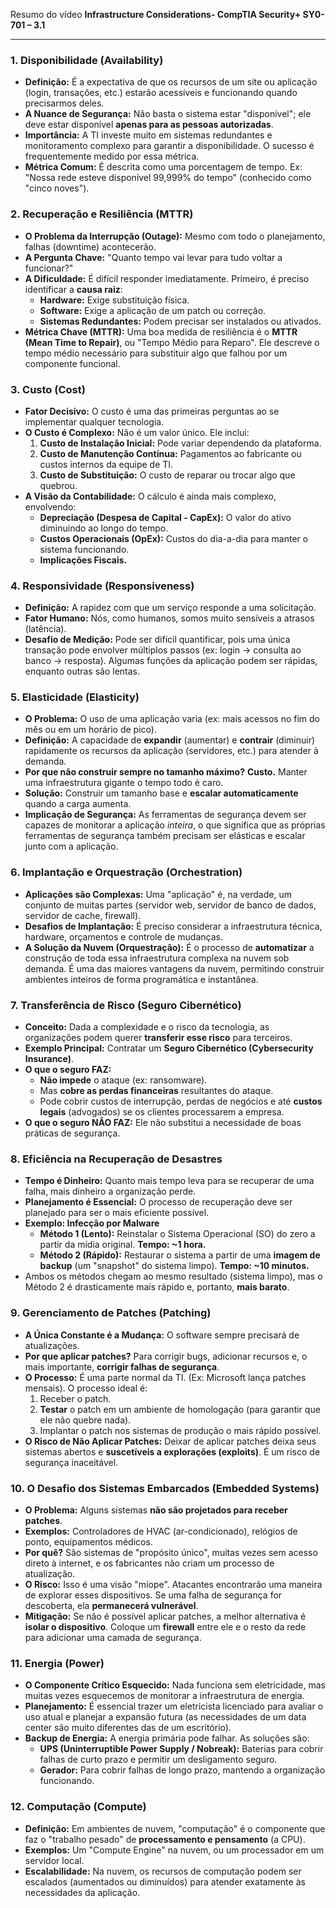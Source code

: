 Resumo do vídeo **Infrastructure Considerations- CompTIA Security+ SY0-701 – 3.1**

---

### 1. Disponibilidade (Availability)

* **Definição:** É a expectativa de que os recursos de um site ou aplicação (login, transações, etc.) estarão acessíveis e funcionando quando precisarmos deles.
* **A Nuance de Segurança:** Não basta o sistema estar "disponível"; ele deve estar disponível **apenas para as pessoas autorizadas**.
* **Importância:** A TI investe muito em sistemas redundantes e monitoramento complexo para garantir a disponibilidade. O sucesso é frequentemente medido por essa métrica.
* **Métrica Comum:** É descrita como uma porcentagem de tempo. Ex: "Nossa rede esteve disponível 99,999% do tempo" (conhecido como "cinco noves").

### 2. Recuperação e Resiliência (MTTR)

* **O Problema da Interrupção (Outage):** Mesmo com todo o planejamento, falhas (downtime) acontecerão.
* **A Pergunta Chave:** "Quanto tempo vai levar para tudo voltar a funcionar?"
* **A Dificuldade:** É difícil responder imediatamente. Primeiro, é preciso identificar a **causa raiz**:
    * **Hardware:** Exige substituição física.
    * **Software:** Exige a aplicação de um patch ou correção.
    * **Sistemas Redundantes:** Podem precisar ser instalados ou ativados.
* **Métrica Chave (MTTR):** Uma boa medida de resiliência é o **MTTR (Mean Time to Repair)**, ou "Tempo Médio para Reparo". Ele descreve o tempo médio necessário para substituir algo que falhou por um componente funcional.

### 3. Custo (Cost)

* **Fator Decisivo:** O custo é uma das primeiras perguntas ao se implementar qualquer tecnologia.
* **O Custo é Complexo:** Não é um valor único. Ele inclui:
    1.  **Custo de Instalação Inicial:** Pode variar dependendo da plataforma.
    2.  **Custo de Manutenção Contínua:** Pagamentos ao fabricante ou custos internos da equipe de TI.
    3.  **Custo de Substituição:** O custo de reparar ou trocar algo que quebrou.
* **A Visão da Contabilidade:** O cálculo é ainda mais complexo, envolvendo:
    * **Depreciação (Despesa de Capital - CapEx):** O valor do ativo diminuindo ao longo do tempo.
    * **Custos Operacionais (OpEx):** Custos do dia-a-dia para manter o sistema funcionando.
    * **Implicações Fiscais.**

### 4. Responsividade (Responsiveness)

* **Definição:** A rapidez com que um serviço responde a uma solicitação.
* **Fator Humano:** Nós, como humanos, somos muito sensíveis a atrasos (latência).
* **Desafio de Medição:** Pode ser difícil quantificar, pois uma única transação pode envolver múltiplos passos (ex: login $\rightarrow$ consulta ao banco $\rightarrow$ resposta). Algumas funções da aplicação podem ser rápidas, enquanto outras são lentas.

### 5. Elasticidade (Elasticity)

* **O Problema:** O uso de uma aplicação varia (ex: mais acessos no fim do mês ou em um horário de pico).
* **Definição:** A capacidade de **expandir** (aumentar) e **contrair** (diminuir) rapidamente os recursos da aplicação (servidores, etc.) para atender à demanda.
* **Por que não construir sempre no tamanho máximo?** **Custo.** Manter uma infraestrutura gigante o tempo todo é caro.
* **Solução:** Construir um tamanho base e **escalar automaticamente** quando a carga aumenta.
* **Implicação de Segurança:** As ferramentas de segurança devem ser capazes de monitorar a aplicação *inteira*, o que significa que as próprias ferramentas de segurança também precisam ser elásticas e escalar junto com a aplicação.

### 6. Implantação e Orquestração (Orchestration)

* **Aplicações são Complexas:** Uma "aplicação" é, na verdade, um conjunto de muitas partes (servidor web, servidor de banco de dados, servidor de cache, firewall).
* **Desafios de Implantação:** É preciso considerar a infraestrutura técnica, hardware, orçamentos e controle de mudanças.
* **A Solução da Nuvem (Orquestração):** É o processo de **automatizar** a construção de toda essa infraestrutura complexa na nuvem sob demanda. É uma das maiores vantagens da nuvem, permitindo construir ambientes inteiros de forma programática e instantânea.

### 7. Transferência de Risco (Seguro Cibernético)

* **Conceito:** Dada a complexidade e o risco da tecnologia, as organizações podem querer **transferir esse risco** para terceiros.
* **Exemplo Principal:** Contratar um **Seguro Cibernético (Cybersecurity Insurance)**.
* **O que o seguro FAZ:**
    * **Não impede** o ataque (ex: ransomware).
    * Mas **cobre as perdas financeiras** resultantes do ataque.
    * Pode cobrir custos de interrupção, perdas de negócios e até **custos legais** (advogados) se os clientes processarem a empresa.
* **O que o seguro NÃO FAZ:** Ele não substitui a necessidade de boas práticas de segurança.

### 8. Eficiência na Recuperação de Desastres

* **Tempo é Dinheiro:** Quanto mais tempo leva para se recuperar de uma falha, mais dinheiro a organização perde.
* **Planejamento é Essencial:** O processo de recuperação deve ser planejado para ser o mais eficiente possível.
* **Exemplo: Infecção por Malware**
    * **Método 1 (Lento):** Reinstalar o Sistema Operacional (SO) do zero a partir da mídia original. **Tempo: ~1 hora.**
    * **Método 2 (Rápido):** Restaurar o sistema a partir de uma **imagem de backup** (um "snapshot" do sistema limpo). **Tempo: ~10 minutos.**
* Ambos os métodos chegam ao mesmo resultado (sistema limpo), mas o Método 2 é drasticamente mais rápido e, portanto, **mais barato**.

### 9. Gerenciamento de Patches (Patching)

* **A Única Constante é a Mudança:** O software sempre precisará de atualizações.
* **Por que aplicar patches?** Para corrigir bugs, adicionar recursos e, o mais importante, **corrigir falhas de segurança**.
* **O Processo:** É uma parte normal da TI. (Ex: Microsoft lança patches mensais). O processo ideal é:
    1.  Receber o patch.
    2.  **Testar** o patch em um ambiente de homologação (para garantir que ele não quebre nada).
    3.  Implantar o patch nos sistemas de produção o mais rápido possível.
* **O Risco de Não Aplicar Patches:** Deixar de aplicar patches deixa seus sistemas abertos e **suscetíveis a explorações (exploits)**. É um risco de segurança inaceitável.

### 10. O Desafio dos Sistemas Embarcados (Embedded Systems)

* **O Problema:** Alguns sistemas **não são projetados para receber patches**.
* **Exemplos:** Controladores de HVAC (ar-condicionado), relógios de ponto, equipamentos médicos.
* **Por quê?** São sistemas de "propósito único", muitas vezes sem acesso direto à internet, e os fabricantes não criam um processo de atualização.
* **O Risco:** Isso é uma visão "míope". Atacantes encontrarão uma maneira de explorar esses dispositivos. Se uma falha de segurança for descoberta, ela **permanecerá vulnerável**.
* **Mitigação:** Se não é possível aplicar patches, a melhor alternativa é **isolar o dispositivo**. Coloque um **firewall** entre ele e o resto da rede para adicionar uma camada de segurança.

### 11. Energia (Power)

* **O Componente Crítico Esquecido:** Nada funciona sem eletricidade, mas muitas vezes esquecemos de monitorar a infraestrutura de energia.
* **Planejamento:** É essencial trazer um eletricista licenciado para avaliar o uso atual e planejar a expansão futura (as necessidades de um data center são muito diferentes das de um escritório).
* **Backup de Energia:** A energia primária pode falhar. As soluções são:
    * **UPS (Uninterruptible Power Supply / Nobreak):** Baterias para cobrir falhas de curto prazo e permitir um desligamento seguro.
    * **Gerador:** Para cobrir falhas de longo prazo, mantendo a organização funcionando.

### 12. Computação (Compute)

* **Definição:** Em ambientes de nuvem, "computação" é o componente que faz o "trabalho pesado" de **processamento e pensamento** (a CPU).
* **Exemplos:** Um "Compute Engine" na nuvem, ou um processador em um servidor local.
* **Escalabilidade:** Na nuvem, os recursos de computação podem ser escalados (aumentados ou diminuídos) para atender exatamente às necessidades da aplicação.